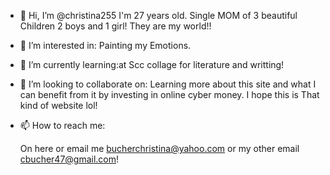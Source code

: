 - 👋 Hi, I’m @christina255
     I'm 27 years old.
    Single MOM of 3 beautiful
   Children 2 boys and 1 girl! 
       They are my world!!

- 👀 I’m interested in: Painting my Emotions.

- 🌱 I’m currently learning:at Scc collage for 
   literature and writting!

- 💞️ I’m looking to collaborate on: 
  Learning more about this site 
and what I can benefit from it by
 investing in online cyber money. I hope this is 
That kind of website lol!

- 📫 How to reach me: 
  
   On here or email me 
   bucherchristina@yahoo.com
         or my other email
       cbucher47@gmail.com!

<!---
christina255/christina255: is a loving Aries 
Zodiac Signe that what makes her
 so special itbletsnher gives her
 strength to overcome her fears and 
difficulties in life. Being a Aries
 is a very strong person to have as 
your friend or partner because they 
are loyal to whomever they choose to 
become friends with or romantic partner 
either way this is the most exciting 
Zodiac Sign that you can have on your 
side because of their loyalty and 
compassion to please others before 
they do anything for themselves so 
that being said she will always make 
sure your her #1 fan and she will make 
sure you know it too and will make sure 
your happy and not miserable or trying to 
play you once you got a Aries lock that 
down very fast cuz they are worth it but 
sometimes they can get in their own way and 
get jealous of other people who your 
paying more attention to because Aries
 love having all your undivided 
 attention so they know you still 
 care for them and so you might 
 need to always make sure your 
 letting them know how your truly 
 feeling about them and they will
 make sure you get the same in return. 
 They will always respect your decision 
 and needs and wants just as long as you 
do the same For them because too. It's only 
fair after all cuz it's never fun or
fair to make someone who loves you do all 
the hard work for you without having it in return, But Aries can be a little 
bit Hot headed at times if they don't get 
the results they are looking for from 
you so always show how you feel about 
them no matter what it'll pay
 off in the long run trust me!
 thats when you will be on their, 
 bad side witch 
 you don't want to see. 
  But besides that Aries 
 are, the most down right loyal and
 passionate people you will ever
 know and they are very emotional 
 about everything they do and you
 noticing that will drive her 
 wild and rock your world 😉
 and Aries are a fire Sign so they will 
 get heated very fast unless you show 
 them your sorry and spoil them.
 Because they will go over 
the top to always make sure 
your very spoiled by them 100%.
 Because they are People Pleaser's 
.`README.md` (this file) 
